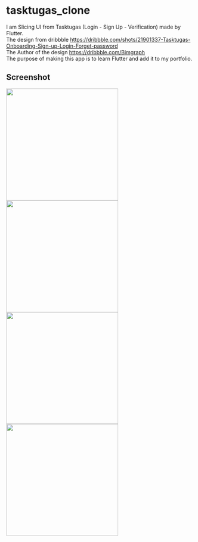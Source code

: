 # tasktugas_clone

I am Slicing UI from Tasktugas (Login - Sign Up - Verification) made by Flutter.
<br>
The design from dribbble https://dribbble.com/shots/21901337-Tasktugas-Onboarding-Sign-up-Login-Forget-password
<br>
The Author of the design https://dribbble.com/Bimgraph 
<br>
The purpose of making this app is to learn Flutter and add it to my portfolio. 

## Screenshot

<img src="https://github.com/ptrjs/tasktugas_clone/assets/34370936/eee82906-6a3b-4724-b224-ae9a7c2c3e91" width="300">
<img src="https://github.com/ptrjs/tasktugas_clone/assets/34370936/6ebf744b-baf5-4412-8331-e90c6e062f94" width="300">
<img src="https://github.com/ptrjs/tasktugas_clone/assets/34370936/5cd788f1-37c3-406e-9164-486ccd82addb" width="300">
<img src="https://github.com/ptrjs/tasktugas_clone/assets/34370936/1055ea02-3acb-450a-b890-249f96015f7d" width="300">
